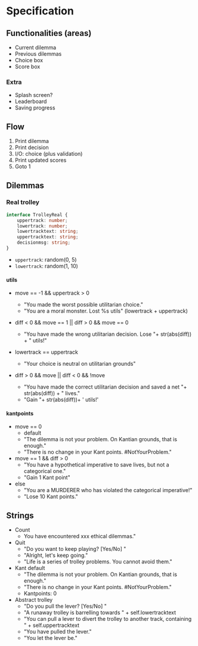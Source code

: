 # Specification

## Functionalities (areas)

* Current dilemma
* Previous dilemmas
* Choice box
* Score box

### Extra

* Splash screen?
* Leaderboard
* Saving progress

## Flow

1. Print dilemma
2. Print decision
3. I/O: choice (plus validation)
4. Print updated scores
5. Goto 1

## Dilemmas

### Real trolley

```typescript
interface TrolleyReal {
    uppertrack: number;
    lowertrack: number;
    lowertracktext: string;
    uppertracktext: string;
    decisionmsg: string;
}
```

* `uppertrack`: random(0, 5)
* `lowertrack`: random(1, 10)

#### utils

* move == -1 && uppertrack > 0
  * "You made the worst possible utilitarian choice."
  * "You are a moral monster. Lost %s utils" (lowertrack + uppertrack)

* diff < 0 && move == 1 || diff > 0 && move == 0
  * "You have made the wrong utilitarian decision. Lose "+ str(abs(diff)) + " utils!"
* lowertrack == uppertrack
  * "Your choice is neutral on utilitarian grounds"
* diff > 0 && move || diff < 0 && !move
  * "You have made the correct utilitarian decision and saved a net "+ str(abs(diff)) + " lives."
  * "Gain "+ str(abs(diff))+ ' utils!'

#### kantpoints

* move == 0
  * default
  * "The dilemma is not your problem. On Kantian grounds, that is enough."
  * "There is no change in your Kant points. #NotYourProblem."
* move == 1 && diff > 0
  * "You have a hypothetical imperative to save lives, but not a categorical one."
  * "Gain 1 Kant point"
* else
  * "You are a MURDERER who has violated the categorical imperative!"
  * "Lose 10 Kant points."

## Strings

* Count
  * You have encountered xxx ethical dilemmas."
* Quit
  * "Do you want to keep playing? [Yes/No] "
  * "Alright, let's keep going."
  * "Life is a series of trolley problems. You cannot avoid them."
* Kant default
  * "The dilemma is not your problem. On Kantian grounds, that is enough."
  * "There is no change in your Kant points. #NotYourProblem."
  * Kantpoints: 0
* Abstract trolley
  * "Do you pull the lever? [Yes/No] "
  * "A runaway trolley is barrelling towards " + self.lowertracktext
  * "You can pull a lever to divert the trolley to another track, containing " + self.uppertracktext
  * "You have pulled the lever."
  * "You let the lever be."

